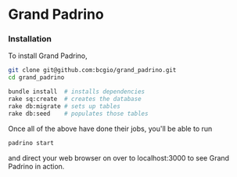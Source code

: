 # Grand Padrino

### Installation

To install Grand Padrino, 

```bash
git clone git@github.com:bcgio/grand_padrino.git
cd grand_padrino

bundle install  # installs dependencies
rake sq:create  # creates the database
rake db:migrate # sets up tables
rake db:seed    # populates those tables
```

Once all of the above have done their jobs, you'll be able to run

```bash
padrino start
```

and direct your web browser on over to localhost:3000 to see Grand Padrino in action.

